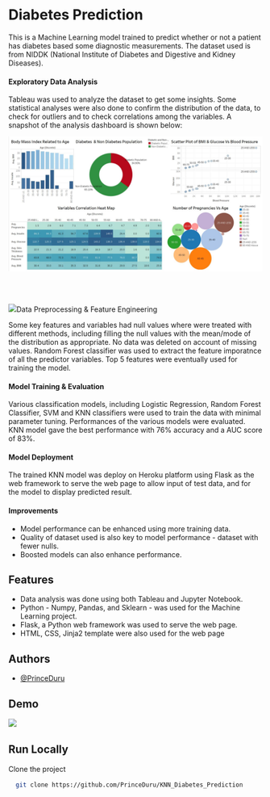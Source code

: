 
# Diabetes Prediction

This is a Machine Learning model trained to predict whether or not a patient has diabetes based some diagnostic measurements.
The dataset used is from NIDDK (National Institute of Diabetes and Digestive and Kidney Diseases).

#### Exploratory Data Analysis
Tableau was used to analyze the dataset to get some insights.
Some statistical analyses were also done to confirm the distribution of the data, to check for outliers and to check correlations among the variables.
A snapshot of the analysis dashboard is shown below:

<p><img src="https://github.com/PrinceDuru/KNN_Diabetes_Prediction/blob/master/Dashboard.JPG" /></p>
<br>
<br>
<p><img src="https://github.com/PrinceDuru/KNN_Diabetes_Prediction/blob/master/screenshot2.JPG /></p>

#### Data Preprocessing & Feature Engineering
Some key features and variables had null values where were treated with different methods, including filling the null values with the mean/mode of the distribution as appropriate.
No data was deleted on account of missing values.
Random Forest classifier was used to extract the feature imporatnce of all the predictor variables.
Top 5 features were eventually used for training the model.



#### Model Training & Evaluation
Various classification models, including Logistic Regression, Random Forest Classifier, SVM and KNN classifiers were used to train the data with minimal parameter tuning.
Performances of the various models were evaluated.
KNN model gave the best performance with 76% accuracy and a AUC score of 83%.

#### Model Deployment
The trained KNN model was deploy on Heroku platform using Flask as the web framework to serve the web page to allow input of test data, and for the model to display predicted result.

#### Improvements
* Model performance can be enhanced using more training data.
* Quality of dataset used is also key to model performance - dataset with fewer nulls.
* Boosted models can also enhance performance.
## Features

- Data analysis was done using both Tableau and Jupyter Notebook.
- Python - Numpy, Pandas, and Sklearn - was used for the Machine Learning project.
- Flask, a Python web framework was used to serve the web page.
- HTML, CSS, Jinja2 template were also used for the web page

## Authors

- [@PrinceDuru](https://github.com/PrinceDuru)


## Demo
<p><img src="https://github.com/PrinceDuru/KNN_Diabetes_Prediction/blob/master/Demo.gif" /></p>


## Run Locally

Clone the project

```bash
  git clone https://github.com/PrinceDuru/KNN_Diabetes_Prediction
```



